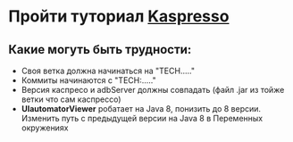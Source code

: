# Пройти туториал [Kaspresso](https://kasperskylab.github.io/Kaspresso/ru/Tutorial/)
## Какие могуть быть трудности:
* Своя ветка  должна начинаться на "TECH....."
* Коммиты начинаются с "TECH:....."
* Версия каспресо и adbServer должны совпадать (файл .jar из тойже ветки что сам каспрессо)
* __UIautomatorViewer__ робатает на Java 8, понизить до 8 версии. Изменить путь с предыдущей версии на Java 8 в Переменных окружениях
